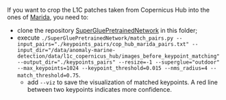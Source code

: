 If you want to crop the L1C patches taken from Copernicus Hub into the ones of [Marida](https://marine-debris.github.io/index.html), you need to:

* clone the repository [SuperGluePretrainedNetwork](https://github.com/magicleap/SuperGluePretrainedNetwork) in this folder;
* execute `./SuperGluePretrainedNetwork/match_pairs.py --input_pairs="./keypoints_pairs/cop_hub_marida_pairs.txt" --input_dir="/data/anomaly-marine-detection/data/l1c_copernicus_hub/images_before_keypoint_matching" --output_dir="./keypoints_pairs" --resize=-1 --superglue="outdoor" --max_keypoints=1024 --keypoint_threshold=0.015 --nms_radius=4 --match_threshold=0.75`.
  * add `--viz` to save the visualization of matched keypoints. A red line between two keypoints indicates more confidence.